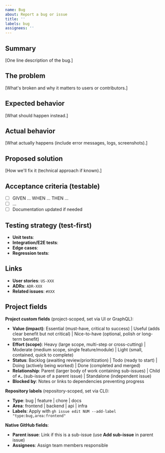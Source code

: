 ```yaml
---
name: Bug
about: Report a bug or issue
title: ''
labels: bug
assignees: ''
---
```


<!--
Title guidance: Use plain English to describe what's broken or unexpected
Example: "Crash when saving profile with empty username"
Avoid conventional commit format for issues (no "fix:", "bug:", etc.)
-->

## Summary

[One line description of the bug.]

## The problem

[What's broken and why it matters to users or contributors.]

## Expected behavior

[What should happen instead.]

## Actual behavior

[What actually happens (include error messages, logs, screenshots).]

## Proposed solution

[How we'll fix it (technical approach if known).]

## Acceptance criteria (testable)

- [ ] GIVEN … WHEN … THEN …
- [ ] …
- [ ] Documentation updated if needed

## Testing strategy (test-first)

<!--
Follow test-first approach with meaningful behavioral tests
Avoid vanity tests that only verify framework behavior or trivial operations
-->

- **Unit tests**:
- **Integration/E2E tests**:
- **Edge cases**:
- **Regression tests**:

## Links

- **User stories**: `US-XXX`
- **ADRs**: `ADR-XXX`
- **Related issues**: `#XXX`

## Project fields

<!--
Set these fields in GitHub's project interface after creating the issue
Issues start as Backlog and move to Todo after review

Using GitHub CLI to set fields after creating issue:

# Add repository labels (simple, repository-scoped)
gh issue edit ISSUE_NUM --add-label "type:bug,area:frontend"

# Add to project
gh issue edit ISSUE_NUM --add-project "Project Name"

# Set project custom fields (requires GraphQL, project-scoped)
# First, get field and option IDs from your project:
gh api graphql -f query='query($project: ID!) {
  node(id: $project) {
    ... on ProjectV2 {
      fields(first: 20) {
        nodes {
          ... on ProjectV2SingleSelectField { id name options { id name } }
        }
      }
    }
  }
}' -F project="PROJECT_ID"

# Then update field values:
gh api graphql -f query='mutation {
  updateProjectV2ItemFieldValue(input: {
    projectId: "PROJECT_ID"
    itemId: "ITEM_ID"
    fieldId: "VALUE_FIELD_ID"
    value: {singleSelectOptionId: "ESSENTIAL_OPTION_ID"}
  }) { projectV2Item { id } }
}'
-->

**Project custom fields** (project-scoped, set via UI or GraphQL):

- **Value (impact)**: Essential (must-have, critical to success) | Useful (adds clear benefit but not critical) | Nice-to-have (optional, polish or long-term benefit)
- **Effort (scope)**: Heavy (large scope, multi-step or cross-cutting) | Moderate (medium scope, single feature/module) | Light (small, contained, quick to complete)
- **Status**: Backlog (awaiting review/prioritization) | Todo (ready to start) | Doing (actively being worked) | Done (completed and merged)
- **Relationship**: Parent (larger body of work containing sub-issues) | Child of `#…` (sub-issue of a parent issue) | Standalone (independent issue)
- **Blocked by**: Notes or links to dependencies preventing progress

**Repository labels** (repository-scoped, set via CLI):

- **Type**: bug | feature | chore | docs
- **Area**: frontend | backend | api | infra
- **Labels**: Apply with `gh issue edit NUM --add-label "type:bug,area:frontend"`

**Native GitHub fields**:

- **Parent issue**: Link if this is a sub-issue (use **Add sub-issue** in parent issue)
- **Assignees**: Assign team members responsible
